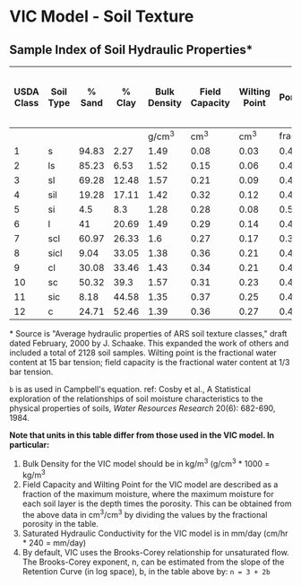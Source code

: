 # VIC Model - Soil Texture

## Sample Index of Soil Hydraulic Properties\*

| USDA Class    | Soil Type     | % Sand    | % Clay    | Bulk Density  | Field Capacity    | Wilting Point     | Porosity  | Saturated Hydraulic Conductivity  | Slope of Retention Curve (in log space) `b` |
|------------   |-----------    |--------   |--------   |-------------- |----------------   |---------------    |---------- |---------------------------------- |---------------------------------------------  |
|               |               |           |           | g/cm<sup>3</sup>| cm<sup>3</sup></sup>  | cm<sup>3</sup></sup>  | fraction  | cm/hr                   |                                               |
| 1             | s             | 94.83     | 2.27      | 1.49          | 0.08              | 0.03              | 0.43      | 38.41                             | 4.1                                           |
| 2             | ls            | 85.23     | 6.53      | 1.52          | 0.15              | 0.06              | 0.42      | 10.87                             | 3.99                                          |
| 3             | sl            | 69.28     | 12.48     | 1.57          | 0.21              | 0.09              | 0.4       | 5.24                              | 4.84                                          |
| 4             | sil           | 19.28     | 17.11     | 1.42          | 0.32              | 0.12              | 0.46      | 3.96                              | 3.79                                          |
| 5             | si            | 4.5       | 8.3       | 1.28          | 0.28              | 0.08              | 0.52      | 8.59                              | 3.05                                          |
| 6             | l             | 41        | 20.69     | 1.49          | 0.29              | 0.14              | 0.43      | 1.97                              | 5.3                                           |
| 7             | scl           | 60.97     | 26.33     | 1.6           | 0.27              | 0.17              | 0.39      | 2.4                               | 8.66                                          |
| 8             | sicl          | 9.04      | 33.05     | 1.38          | 0.36              | 0.21              | 0.48      | 4.57                              | 7.48                                          |
| 9             | cl            | 30.08     | 33.46     | 1.43          | 0.34              | 0.21              | 0.46      | 1.77                              | 8.02                                          |
| 10            | sc            | 50.32     | 39.3      | 1.57          | 0.31              | 0.23              | 0.41      | 1.19                              | 13                                            |
| 11            | sic           | 8.18      | 44.58     | 1.35          | 0.37              | 0.25              | 0.49      | 2.95                              | 9.76                                          |
| 12            | c             | 24.71     | 52.46     | 1.39          | 0.36              | 0.27              | 0.47      | 3.18                              | 12.28                                         |

\* Source is "Average hydraulic properties of ARS soil texture classes," draft dated February, 2000 by J. Schaake. This expanded the work of others and included a total of 2128 soil samples. Wilting point is the fractional water content at 15 bar tension; field capacity is the fractional water content at 1/3 bar tension.

`b` is as used in Campbell's equation. ref: Cosby et al., A Statistical exploration of the relationships of soil moisture characteristics to the physical properties of soils, _Water Resources Research_ 20(6): 682-690, 1984.

**Note that units in this table differ from those used in the VIC model. In particular:**

1.  Bulk Density for the VIC model should be in kg/m<sup>3</sup> (g/cm<sup>3</sup> * 1000 = kg/m<sup>3</sup>
2.  Field Capacity and Wilting Point for the VIC model are described as a fraction of the maximum moisture, where the maximum moisture for each soil layer is the depth times the porosity. This can be obtained from the above data in cm<sup>3</sup>/cm<sup>3</sup> by dividing the values by the fractional porosity in the table.
3.  Saturated Hydraulic Conductivity for the VIC model is in mm/day (cm/hr * 240 = mm/day)
4.  By default, VIC uses the Brooks-Corey relationship for unsaturated flow. The Brooks-Corey exponent, n, can be estimated from the slope of the Retention Curve (in log space), b, in the table above by: `n = 3 + 2b`
